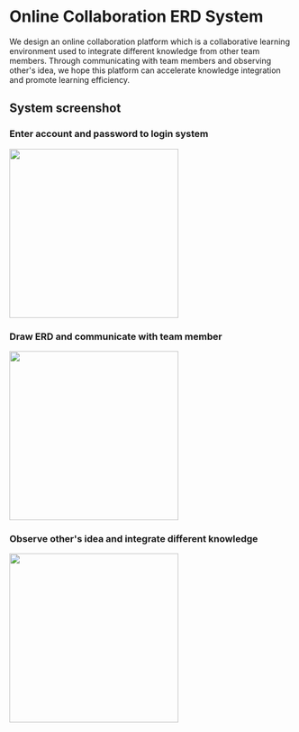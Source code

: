 # Online Collaboration ERD System
We design an online collaboration platform which is a collaborative learning environment used to integrate different knowledge from other team members. Through communicating with team members and observing other's idea, we hope this platform can accelerate knowledge integration and promote learning efficiency.

## System screenshot
### Enter account and password to login system
<img height="300" src="https://github.com/ChienKangLu/Online-Collaboration-ERD-System/blob/master/img/login.jpg" />

### Draw ERD and communicate with team member
<img height="300" src="https://github.com/ChienKangLu/Online-Collaboration-ERD-System/blob/master/img/answer%20area.jpg" /></br>

### Observe other's idea and integrate different knowledge
<img height="300" src="https://github.com/ChienKangLu/Online-Collaboration-ERD-System/blob/master/img/colab%20area.jpg" /></br>

